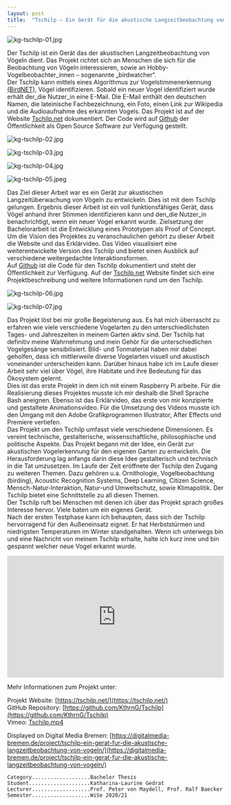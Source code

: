 ```yaml
---
layout: post
title:  "Tschilp – Ein Gerät für die akustische Langzeitbeobachtung von Vögeln"
---
```


![kg-tschilp-01.jpg](/images/tschilp/kg-tschilp-01.jpg)

Der Tschilp ist ein Gerät das der akustischen Langzeitbeobachtung von Vögeln dient. Das Projekt richtet sich an Menschen die sich für die Beobachtung von Vögeln interessieren, sowie an Hobby-Vogelbeobachter_innen – sogenannte „birdwatcher“.<br>
Der Tschilp kann mittels eines Algorithmus zur Vogelstimmenerkennung [(BirdNET)](https://birdnet.cornell.edu/), Vögel identifizieren. Sobald ein neuer Vogel identifiziert wurde erhält der_die Nutzer_in eine E-Mail. Die E-Mail enthält den deutschen Namen, die lateinische Fachbezeichnung, ein Foto, einen Link zur Wikipedia und die Audioaufnahme des erkannten Vogels. Das Projekt ist auf der Website [Tschilp.net](https://tschilp.net/) dokumentiert. Der Code wird auf [Github](https://github.com/KthrnG/Tschilp) der Öffentlichkeit als Open Source Software zur Verfügung gestellt.

![kg-tschilp-02.jpg](/images/tschilp/kg-tschilp-02.jpg)

![kg-tschilp-03.jpg](/images/tschilp/kg-tschilp-03.jpg)

![kg-tschilp-04.jpg](/images/tschilp/kg-tschilp-04.jpg)

![kg-tschilp-05.jpeg](/images/tschilp/kg-tschilp-05.jpeg)

Das Ziel dieser Arbeit war es ein Gerät zur akustischen Langzeitüberwachung von Vögeln zu entwickeln. Dies ist mit dem Tschilp gelungen. Ergebnis dieser Arbeit ist ein voll funktionsfähiges Gerät, dass Vögel anhand ihrer Stimmen identifizieren kann und den_die Nutzer_in benachrichtigt, wenn ein neuer Vogel erkannt wurde. Zielsetzung der Bachelorarbeit ist die Entwicklung eines Prototypen als Proof of Concept. Um die Vision des Projektes zu veranschaulichen gehört zu dieser Arbeit die Website und das Erklärvideo. Das Video visualisiert eine weiterentwickelte Version des Tschilp und bietet einen Ausblick auf verschiedene weitergedachte Interaktionsformen.<br>
Auf [Github](https://github.com/KthrnG/Tschilp) ist die Code für den Tschilp dokumentiert und steht der Öffentlichkeit zur Verfügung. Auf der [Tschilp.net](https://tschilp.net/) Website findet sich eine Projektbeschreibung und weitere Informationen rund um den Tschilp.<br>

![kg-tschilp-06.jpg](/images/tschilp/kg-tschilp-06.jpg)

![kg-tschilp-07.jpg](/images/tschilp/kg-tschilp-07.jpg)

Das Projekt löst bei mir große Begeisterung aus. Es hat mich überrascht zu erfahren wie viele verschiedene Vogelarten zu den unterschiedlichsten Tages- und Jahreszeiten in meinem Garten aktiv sind. Der Tschilp hat definitiv meine Wahrnehmung und mein Gehör für die unterschiedlichen Vogelgesänge sensibilisiert. Bild- und Tonmaterial haben mir dabei geholfen, dass ich mittlerweile diverse Vogelarten visuell und akustisch voneinander unterscheiden kann. Darüber hinaus habe ich im Laufe dieser Arbeit sehr viel über Vögel, ihre Habitate und ihre Bedeutung für das Ökosystem gelernt.<br>
Dies ist das erste Projekt in dem ich mit einem Raspberry Pi arbeite. Für die Realisierung dieses Projektes musste ich mir deshalb die Shell Sprache Bash aneignen. Ebenso ist das Erklärvideo, das erste von mir konzipierte und gestaltete Animationsvideo. Für die Umsetzung des Videos musste ich den Umgang mit den Adobe Grafikprogrammen Illustrator, After Effects und Premiere vertiefen.<br>
Das Projekt um den Tschilp umfasst viele verschiedene Dimensionen. Es vereint technische, gestalterische, wissenschaftliche, philosophische und politische Aspekte. Das Projekt begann mit der Idee, ein Gerät zur akustischen Vogelerkennung für den eigenen Garten zu entwickeln. Die Herausforderung lag anfangs darin diese Idee gestalterisch und technisch in die Tat umzusetzen. Im Laufe der Zeit eröffnete der Tschilp den Zugang zu weiteren Themen. Dazu gehören u.a. Ornithologie, Vogelbeobachtung (birding), Acoustic Recognition Systems, Deep Learning, Citizen Science, Mensch-Natur-Interaktion, Natur-und Umweltschutz, sowie Klimapolitik. Der Tschilp bietet eine Schnittstelle zu all diesen Themen.<br>
Der Tschilp ruft bei Menschen mit denen ich über das Projekt sprach großes Interesse hervor. Viele baten um ein eigenes Gerät.<br>
Nach der ersten Testphase kann ich behaupten, dass sich der Tschilp hervorragend für den Außeneinsatz eignet. Er hat Herbststürmen und niedrigsten Temperaturen im Winter standgehalten. Wenn ich unterwegs bin und eine Nachricht von meinem Tschilp erhalte, halte ich kurz inne und bin gespannt welcher neue Vogel erkannt wurde.

<div style="padding:56.25% 0 0 0;position:relative;"><iframe src="https://player.vimeo.com/video/533428732?h=300149d032" style="position:absolute;top:0;left:0;width:100%;height:100%;" frameborder="0" allow="autoplay; fullscreen; picture-in-picture" allowfullscreen></iframe></div><script src="https://player.vimeo.com/api/player.js"></script>

Mehr Informationen zum Projekt unter:

Projekt Website: [https://tschilp.net/](https://tschilp.net/)<br>
GitHub Repository: [https://github.com/KthrnG/Tschilp](https://github.com/KthrnG/Tschilp)<br>
Vimeo: [Tschilp.mp4](https://vimeo.com/533428732)

Displayed on Digital Media Bremen: [https://digitalmedia-bremen.de/project/tschilp-ein-gerat-fur-die-akustische-langzeitbeobachtung-von-vogeln/](https://digitalmedia-bremen.de/project/tschilp-ein-gerat-fur-die-akustische-langzeitbeobachtung-von-vogeln/)


    Category...................Bachelor Thesis
	Student....................Katharina-Laurine Gedrat
	Lecturer...................Prof. Peter von Maydell, Prof. Ralf Baecker
	Semester...................WiSe 2020/21